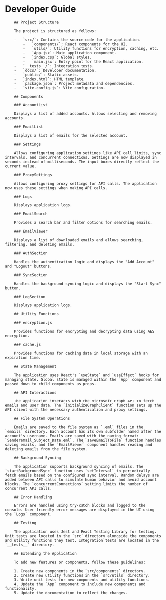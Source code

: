 # Developer Guide

        ## Project Structure

        The project is structured as follows:

        -   `src/`: Contains the source code for the application.
            -   `components/`: React components for the UI.
            -   `utils/`: Utility functions for encryption, caching, etc.
            -   `App.jsx`: Main application component.
            -   `index.css`: Global styles.
            -   `main.jsx`: Entry point for the React application.
        -   `__tests__/`: Integration tests.
        -   `docs/`: Developer documentation.
        -   `public/`: Static assets.
        -   `index.html`: HTML template.
        -   `package.json`: Project metadata and dependencies.
        -   `vite.config.js`: Vite configuration.

        ## Components

        ### AccountList

        Displays a list of added accounts. Allows selecting and removing accounts.

        ### EmailList

        Displays a list of emails for the selected account.

        ### Settings

        Allows configuring application settings like API call limits, sync intervals, and concurrent connections. Settings are now displayed in seconds instead of milliseconds. The input boxes directly reflect the current value.

        ### ProxySettings

        Allows configuring proxy settings for API calls. The application now uses these settings when making API calls.

        ### Logs

        Displays application logs.

        ### EmailSearch

        Provides a search bar and filter options for searching emails.

        ### EmailViewer

        Displays a list of downloaded emails and allows searching, filtering, and deleting emails.

        ### AuthSection

        Handles the authentication logic and displays the "Add Account" and "Logout" buttons.

        ### SyncSection

        Handles the background syncing logic and displays the "Start Sync" button.

        ### LogSection

        Displays application logs.

        ## Utility Functions

        ### encryption.js

        Provides functions for encrypting and decrypting data using AES encryption.

        ### cache.js

        Provides functions for caching data in local storage with an expiration time.

        ## State Management

        The application uses React's `useState` and `useEffect` hooks for managing state. Global state is managed within the `App` component and passed down to child components as props.

        ## API Interactions

        The application interacts with the Microsoft Graph API to fetch emails and user data. The `initializeGraphClient` function sets up the API client with the necessary authentication and proxy settings.

        ## File System Operations

        Emails are saved to the file system as `.eml` files in the `emails` directory. Each account has its own subfolder named after the account's username. Emails are saved with the naming format: `Senderemail_Subject_Date.eml`. The `saveEmailToFile` function handles saving emails, and the `EmailViewer` component handles reading and deleting emails from the file system.

        ## Background Syncing

        The application supports background syncing of emails. The `startBackgroundSync` function uses `setInterval` to periodically fetch emails based on the configured sync interval. Random delays are added between API calls to simulate human behavior and avoid account blocks. The `concurrentConnections` setting limits the number of concurrent API calls.

        ## Error Handling

        Errors are handled using try-catch blocks and logged to the console. User-friendly error messages are displayed in the UI using the `Logs` component.

        ## Testing

        The application uses Jest and React Testing Library for testing. Unit tests are located in the `src` directory alongside the components and utility functions they test. Integration tests are located in the `__tests__` directory.

        ## Extending the Application

        To add new features or components, follow these guidelines:

        1. Create new components in the `src/components` directory.
        2. Create new utility functions in the `src/utils` directory.
        3. Write unit tests for new components and utility functions.
        4. Update the `App` component to include new components and functionality.
        5. Update the documentation to reflect the changes.
